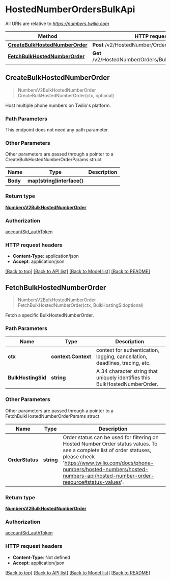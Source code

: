 # HostedNumberOrdersBulkApi

All URIs are relative to *https://numbers.twilio.com*

Method | HTTP request | Description
------------- | ------------- | -------------
[**CreateBulkHostedNumberOrder**](HostedNumberOrdersBulkApi.md#CreateBulkHostedNumberOrder) | **Post** /v2/HostedNumber/Orders/Bulk | 
[**FetchBulkHostedNumberOrder**](HostedNumberOrdersBulkApi.md#FetchBulkHostedNumberOrder) | **Get** /v2/HostedNumber/Orders/Bulk/{BulkHostingSid} | 



## CreateBulkHostedNumberOrder

> NumbersV2BulkHostedNumberOrder CreateBulkHostedNumberOrder(ctx, optional)



Host multiple phone numbers on Twilio's platform.

### Path Parameters

This endpoint does not need any path parameter.

### Other Parameters

Other parameters are passed through a pointer to a CreateBulkHostedNumberOrderParams struct


Name | Type | Description
------------- | ------------- | -------------
**Body** | **map[string]interface{}** | 

### Return type

[**NumbersV2BulkHostedNumberOrder**](NumbersV2BulkHostedNumberOrder.md)

### Authorization

[accountSid_authToken](../README.md#accountSid_authToken)

### HTTP request headers

- **Content-Type**: application/json
- **Accept**: application/json

[[Back to top]](#) [[Back to API list]](../README.md#documentation-for-api-endpoints)
[[Back to Model list]](../README.md#documentation-for-models)
[[Back to README]](../README.md)


## FetchBulkHostedNumberOrder

> NumbersV2BulkHostedNumberOrder FetchBulkHostedNumberOrder(ctx, BulkHostingSidoptional)



Fetch a specific BulkHostedNumberOrder.

### Path Parameters


Name | Type | Description
------------- | ------------- | -------------
**ctx** | **context.Context** | context for authentication, logging, cancellation, deadlines, tracing, etc.
**BulkHostingSid** | **string** | A 34 character string that uniquely identifies this BulkHostedNumberOrder.

### Other Parameters

Other parameters are passed through a pointer to a FetchBulkHostedNumberOrderParams struct


Name | Type | Description
------------- | ------------- | -------------
**OrderStatus** | **string** | Order status can be used for filtering on Hosted Number Order status values. To see a complete list of order statuses, please check 'https://www.twilio.com/docs/phone-numbers/hosted-numbers/hosted-numbers-api/hosted-number-order-resource#status-values'.

### Return type

[**NumbersV2BulkHostedNumberOrder**](NumbersV2BulkHostedNumberOrder.md)

### Authorization

[accountSid_authToken](../README.md#accountSid_authToken)

### HTTP request headers

- **Content-Type**: Not defined
- **Accept**: application/json

[[Back to top]](#) [[Back to API list]](../README.md#documentation-for-api-endpoints)
[[Back to Model list]](../README.md#documentation-for-models)
[[Back to README]](../README.md)

